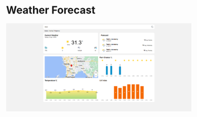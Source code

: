 # Weather Forecast

![Weather Forecast web app](https://github.com/jeremy-mabilangan/weather/blob/development/src/common/assets/weather-web-app.png)
